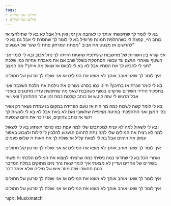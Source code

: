 ```yaml
---
tags:
- מילים-של-שירים
- מילים-של-שירים
---
```


בא לי לומר לך שחיפשתי אותך
כי לאהבה אין זמן ואין גיל
אבל לא בא לי שתילחצי אז כותב
היי, קפצת לי כשהחלפת תמונת פרופיל
בא לי לומר לך שחסרת לי
אבל גם בא לי להרשים
אז מצטט את אביב
"מפתח המרחק
פתח לי שער של געגועים"

אני קורא בין השורות של מחשבות
ששיתפת שזוגיות הייתה לך נחל אכזב
ובא לי לומר
אני השטף שאחרי הגשם
עד עכשיו הסתפקת בשלל שרב
אם את מאבדת אחיזה כמו שלכת
תני לי להביא לך את הסתיו
אבל לא בא לי לבאס
אז שואל
מה איתך? מה המצב?

איך לומר לך שאני אוהב אותך
לא מוצא את המילים
אז אני שולח לך
סרטון של חתולים

בא לי לומר
זוכרת אז בתיכון?
חיינו כמו בסרט נעורים
את גילמת את מלכת השכבה ואני
בתפקיד הידיד
השירים שרקדנו בנשף כשהבנת
שאני מה שחיפשת עדיין מתנגנים באזניי
אבל מרגיש לי שזה קיטש אז כותב
קולטת כמה זמן עבר מהתיכון?
וואי וואי

בא לי לומר
קשה לשכוח כמה מר
היה אז טעם הפרידה
במקום בו עמדת נשאר רק אוויר
בלי חמצן
ואני התהפכתי במיטה מציפייה שתשובי
ואת לא באת
אבל לא בא לי לעשות לך רגשי אז כותב
צחוקים, אני זוכר את היום שנסעת


ובא לי לשאול
למה לא ענית למכתבים שלי
למה עפת כמו פרפר תעתוע
בא לי לשאול
למה לא רצית את המילים שלי
למה נתת לתהום הגעגוע
להלבין לי לילות ולצבוע באפור
עמוק את הימים
אבל בא לי לצאת קליל
אז שולח לך את האות ח
שלוש פעמים

איך לומר לך שאני אוהב אותך
לא מוצא את המילים
אז אני שולח לך
סרטון של חתולים

ואחרי הכל
בא לי שתדעי כמה ניסיתי
כמה שרציתי למצוא את המילים
הלכתי וחיפשתי בשירים של אחרים
ועדיין לא מצאתי איך לומר שאת
נהר מים מתוקים במלח המדבר
בטח תחשבי שזה מוזר
איש של מילים שלא אומר דבר

איך לומר לך שאני אוהב אותך
לא מוצא את המילים
אז אני שולח לך
סרטון של חתולים

איך לומר לך שאני אוהב אותך
לא מוצא את המילים
אז אני שולח לך
סרטון של חתולים

מקור: Musixmatch
